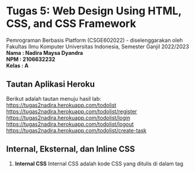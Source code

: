 # Tugas 5: Web Design Using HTML, CSS, and CSS Framework

Pemrograman Berbasis Platform (CSGE602022) - diselenggarakan oleh Fakultas Ilmu Komputer Universitas Indonesia, Semester Ganjil 2022/2023 \
**Nama  : Nadira Maysa Dyandra** \
**NPM   : 2106632232** \
**Kelas : A**

## Tautan Aplikasi Heroku
Berikut adalah tautan menuju hasil lab: \
https://tugas2nadira.herokuapp.com/todolist \
https://tugas2nadira.herokuapp.com/todolist/register \
https://tugas2nadira.herokuapp.com/todolist/login \
https://tugas2nadira.herokuapp.com/todolist/logout \
https://tugas2nadira.herokuapp.com/todolist/create-task 

## Internal, Eksternal, dan Inline CSS
1. **Internal CSS**
    Internal CSS adalah kode CSS yang ditulis di dalam tag <style> dan kode HTML dituliskan di bagian atas (header) file HTML.
    Internal CSS dapat digunakan untuk membuat tampilan pada satu halaman website dan tidak digunakan pada halaman website yang lain.
    Internal CSS ini dapat digunakan untuk membuat tampilan yang unik pada setiap halaman website. \
    **Kelebihan Internal CSS**
    -   Perubahan pada Internal CSS hanya berlaku pada satu halaman saja
	-   Pengembang tidak perlu melakukan upload beberapa file karena HTML dan CSS berada dalam satu file
	-   Class dan ID dapat digunakan oleh internal stylesheet
**Kekurangan Internal CSS** 
    -   Tidak efisien jika ingin menggunakan CSS yang sama dalam beberapa file
    -   Membuat performa website lebih lambat karena CSS yang berbeda-beda akan mengakibatkan loading ulang setiap kali user mengganti halaman website
2. **Eksternal CSS**
    Eksternal CSS adalah kode CSS yang ditulis terpisah dengan kode HTML. Eksternal CSS ini ditulis pada sebuah file khusus berekstensi .css. 
    File eksternal CSS ini biasanya diletakkan setelah bagian <head> pada halaman. 
    Aplikasi eksternal CSS ini lebih sederhana dan simpel dibandingkan dengan menambahkan kode CSS di setiap elemen HTML yang ingin di atur tampilannya. \
    **Kelebihan Eksternal CSS** 
    -   Ukuran file HTML lebih kecil
	-   Struktur kode HTML lebih rapih
	-   Loading website menjadi lebih cepat
	-   File CSS dapat digunakan di beberapa halaman website sekaligus
**Kekurangan Eksternal CSS** 
    -   Halaman bisa menjadi berantakan ketika file CSS gagal dipanggil oleh file HTML. Hal ini biasanya terjadi akibat koneksi internet yang lambat. 
3. **Inline CSS**
    Inline CSS adalah kode CSS yang ditulis langsung pada atribut elemen HTML. Setiap elemen HTML memiliki atribut style, di situ lah inline CSS ditulis. 
    Cara ini kurang efisien karena setiap tak HTML yang diberikan perlu memiliki style masing-masing. Hal ini akan membuat pengembang lebih sulit dalam mengatur website jika hanya menggunakan inline style CSS. 
    Sebab, Inline CSS hanya digunakan untuk mengubah satu elemen saja. \
    **Kelebihan Inline CSS** 
    -   Sangat membantu jika pengembang hanya ingin menguji dan melihat perubahan pada satu elemen
	-   Dapat memperbaiki kode dengan cepat
    -   Proses permintaan HTTP yang lebih kecil akan menyebabkan load website lebih cepat \
**Kekurangan Inline CSS** 
    -   Tidak efisien, karena Inline style CSS hanya dapat diterapkan pada satu elemen HTML saja.

## Tag HTML5
**Apa itu HTML?** \
Sebelum membahas tentang HTML5, kita harus memahami terlebih dahulu pengertian dari HTML itu sendiri. HTML atau Hyper Text Markup Language terdiri dari kata Hyper Text yang berarti sebuah teks pada suatu halaman yang memiliki kemampuan untuk dapat terhubung dengan teks pada suatu halaman yang lain dan Markup Language yang berarti HTML ini tersusun atas tak-tak markup dan setiap tak pada HTML menjelaskan perintah isi dokumen yang berbeda-beda. 
Dengan demikian, HTML ini digunakan untuk membuat dasar dari sebuah halaman web dengan memberi struktur, menghubungkan teks/tautan antar halaman, dan membagikan informasi yang terkait dengan sebuah halaman web. \
**Cara Kerja HTML** \
Pada dasarnya, HTML ditujukan untuk menampilkan elemen-elemen yang terdapat pada suatu halaman website. Setiap elemen ini ditunjukkan dengan tag <> sebagai pembuka dan tag </> sebagai penutup.
Kedua tag tersebut berisi inisial yang mewakili sebuah elemen halaman website. Contohnya adalah <p> yang merepresentasikan sebuah paragraf yang bisa diketikkan pada sebuah HTML editor.
Namun, agar memiliki konten, pengembang perlu memasukkan teks di antara tag <p> dan <p/>. Dengan demikian, pengembang telah membuat sebuah paragraf. \
**HTML5**
HTML5 adalah singkatan dari Hyper Text Markup Language Versi 5. Dengan kata lain, HTML5 adalah perbaikan dari HTML. Versi ini diciptakan untuk menunjang berbagai kebutuhan pengembangan website saat ini, misalnya dukungan untuk membuat website yang bersifat mobile-friendly.
HTML5 menggunakan syntax yang lebih sederhana dibandingkan dengan HTML, sehingga pengembang dapat membuat struktur halaman website yang kompleks secara lebih mudah. Selain itu, HTML5 juga memiliki banyak keunggulan lainnya. Misalnya sebagai berikut.
    -   Penanganan error yang lebih baik
	-   Kemudahan untuk membuat aplikasi web
	-   Syntax yang lebih sederhana
	-   Dukungan untuk pembuatan website yang responsif
	-   Dukungan untuk konten audio dan video
	-   Kompatibel dengan lebih banyak browser
	-   Penyimpanan informasi secara lokal
	-   Fokus otomatis pada kolom form
    -   Menjalankan JavaScript pada web Browser
## CSS Selector
**CSS** \
CSS atau Cascading Style Sheet adalah bahasa yang digunakan untuk mengatur tampilan elemen dalam bahasa markup. Fungsi CSS adalah untuk memisahkan teks atau konten dari tampilan visual pada situs. 
Melalui CSS, pengembang dapat mengatur tampilan pada seluruh aspek dalam berkas yang berbeda. Selain itu, pengembang juga dapat menentukan style dan mengintegrasikannya di atas markup HTML. Adapun, proses penentuan style membutuhkan suatu CSS selector yang dapat memengaruhi cara kerja CSS. \
**CSS Selector** \
Selector pada CSS digunakan untuk menargetkan elemen HTML di halaman web yang diberi style. Dengan kata lain, CSS selector adalah serangkaian aturan dari CSS yang berfungsi untuk memilihi suatu elemen yang ingin diberi style. \
**Jenis-jenis Seceltor** \
    1. Universal Selector
        Selector ini merupakan selector yang sering digunakan untuk menyeleksi dan memilih semua elemen pada suatu dokumen HTML. Pemrogram umumnya menggunakan universal selector pada awal penulisan dokumen CSS untuk mengatur ulang style bawaan dari browser. Untuk membuatnya, kita memerlukan tanda bintang (*). Contoh kodenya adalah sebagai berikut.
        ```
        		* {
		    border: 1px dashed black;
		    color: pink;
		}
        ```
        Kode di atas akan membuat semua elemen pada HTML memiliki border berupa garis tepi patah-patah berwarna hitam dan teks berwarna merah muda.
    2. Tag Selector
        Selector ini merupakan selector yang memilih elemen berdasarkan nama tag-nya. Selektor ini juga sering disebut type selector. Untuk membuatnya, kita memerlukan nama tag. Contoh kodenya adalah sebagai berikut.
        ```
        h1{
		    color: green;
        }
        ```
        Kode di atas akan membuat teks pada seluruh elemen <h1> berwarna hijau.
    3. ID Selector
        Selector ini merupakan selector yang bersifat unik. Dengan kata lain, ID selector hanya dapat digunakan untuk satu elemen saja. Untuk membuatnya, kita memerlukan tanda pagar (#). Contoh kodenya adalah sebagai berikut. 
        ```
        #first-header{
		    background-color: black;
		    color: pink;
		}
        ```
        Kode di atas hanya akan mengubah style pada first-header.
    4. Class Selector
        Cara kerja selector ini mirip dengan ID selector. Bedanya, selector ini tidak bersifat unik dan untuk membuatnya kita memerlukan tanda titik (.). Karena tidak bersifat unik, maka satu class selector dapat digunakan berulang kali pada lebih dari satu elemen HTML. Selain itu, satu elemen HTML dapat menampung lebih dari satu class selector. Contoh kodenya adalah sebagai berikut.
        ```
        .btn-primary{
		    background-color: lightblue;
		    color: white;
		}
        ```
    5. Atribut Selector
        Selector ini merupakan selector yang memilih elemen berdasarkan tag dan atributnya. Contoh kodenya adalah sebagai berikut.
        ```
        a[title] {
		    background-color: black;
		    color: pink;
		    padding: 5px;
		    text-decoration: none;
		    border-radius: 5px;
		}
        ```
## Langkah Implementasi Tugas 5
1.  Buka file base.html yang berada pada folder templates. Tambahkan kode-kode berikut pada file.
    ```
    <link href="https://cdn.jsdelivr.net/npm/bootstrap@5.2.1/dist/css/bootstrap.min.css" rel="stylesheet" integrity="sha384-iYQeCzEYFbKjA/T2uDLTpkwGzCiq6soy8tYaI1GyVh/UjpbCx/TYkiZhlZB6+fzT" crossorigin="anonymous">
	
	<script src="https://cdn.jsdelivr.net/npm/bootstrap@5.2.1/dist/js/bootstrap.bundle.min.js" integrity="sha384-u1OknCvxWvY5kfmNBILK2hRnQC3Pr17a+RTT6rIHI7NnikvbZlHgTPOOmMi466C8" crossorigin="anonymous"></script>

    <!-- fonts google -->
    <link rel="preconnect" href="https://fonts.googleapis.com">
    <link rel="preconnect" href="https://fonts.gstatic.com" crossorigin>
    <link href="https://fonts.googleapis.com/css2?family=Poppins:wght@400;500;600&display=swap" rel="stylesheet">

    <!-- Iconscout CSS -->
    <link rel="stylesheet" href="https://unicons.iconscout.com/release/v4.0.0/css/line.css">
    ```
    Sehingga isi file menjadi seperti berikut.
    ```
    {% load static %}
    <!DOCTYPE html>
    <html lang="en">

    <head>
    <title>Nadira Maysa Dyandra</title>
    <meta charset="UTF-8">
    <meta name="viewport" content="width=device-width, initial-scale=1.0">
    
    <!-- fonts google -->
    <link rel="preconnect" href="https://fonts.googleapis.com">
    <link rel="preconnect" href="https://fonts.gstatic.com" crossorigin>
    <link href="https://fonts.googleapis.com/css2?family=Poppins:wght@400;500;600&display=swap" rel="stylesheet">
    
    <!-- Iconscout CSS -->
    <link rel="stylesheet" href="https://unicons.iconscout.com/release/v4.0.0/css/line.css">
    
    <!-- style -->
    <link rel="stylesheet" href="{% static 'css/style.css' %}">
    <link href="https://cdn.jsdelivr.net/npm/bootstrap@5.2.1/dist/css/bootstrap.min.css" rel="stylesheet" integrity="sha384-iYQeCzEYFbKjA/T2uDLTpkwGzCiq6soy8tYaI1GyVh/UjpbCx/TYkiZhlZB6+fzT" crossorigin="anonymous">
    {% block meta %}
    {% endblock meta %}
    </head>

    <body>
    {% block content %}
    {% endblock content %}
    <script src="https://cdn.jsdelivr.net/npm/bootstrap@5.2.1/dist/js/bootstrap.bundle.min.js" integrity="sha384-u1OknCvxWvY5kfmNBILK2hRnQC3Pr17a+RTT6rIHI7NnikvbZlHgTPOOmMi466C8" crossorigin="anonymous"></script>
    </body>

    </html>
    ```
2.  Buka folder templates yang berada di dalam folder todolist. Lakukan perubahan pada masing-masing file html yang berada didalamnya agar tampilan pada website sesuai dengan keinginan.